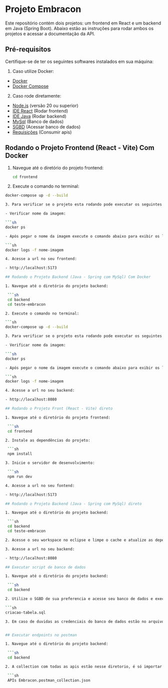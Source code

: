 # Projeto Embracon

Este repositório contém dois projetos: um frontend em React e um backend em Java (Spring Boot). Abaixo estão as instruções para rodar ambos os projetos e acessar a documentação da API.

## Pré-requisitos

Certifique-se de ter os seguintes softwares instalados em sua máquina:

1. Caso utilize Docker:

- [Docker](https://www.docker.com/)
- [Docker Compose](https://docs.docker.com/compose/)

2. Caso rode diretamente:

- [Node.js](https://nodejs.org/) (versão 20 ou superior)
- [IDE React](https://code.visualstudio.com/docs/setup/windows) (Rodar frontend)
- [IDE Java](https://eclipseide.org/) (Rodar backend)
- [MySql](https://www.mysql.com/downloads/) (Banco de dados)
- [SGBD](https://dbeaver.io/download/) (Acessar banco de dados)
- [Requisições](https://www.postman.com/downloads/) (Consumir apis)

## Rodando o Projeto Frontend (React - Vite) Com Docker

1. Navegue até o diretório do projeto frontend:

   ```sh
   cd frontend

2. Execute o comando no terminal:

  ```sh
  docker-compose up -d --build

3. Para verificar se o projeto esta rodando pode executar os seguintes comandos:

- Verificar nome da imagem:

  ```sh
  docker ps

- Após pegar o nome da imagem execute o comando abaixo para exibir os logs:

  ```sh
  docker logs -f nome-imagem

4. Acesse a url no seu frontend:

- http://localhost:5173

## Rodando o Projeto Backend (Java - Spring com MySql) Com Docker

1. Navegue até o diretório do projeto backend:

   ```sh
   cd backend
   cd teste-embracon

2. Execute o comando no terminal:

  ```sh
  docker-compose up -d --build

3. Para verificar se o projeto esta rodando pode executar os seguintes comandos:

- Verificar nome da imagem:

  ```sh
  docker ps

- Após pegar o nome da imagem execute o comando abaixo para exibir os logs:

  ```sh
  docker logs -f nome-imagem

4. Acesse a url no seu backend:

- http://localhost:8080

## Rodando o Projeto Front (React - Vite) direto

1. Navegue até o diretório do projeto frontend:

   ```sh
   cd frontend

2. Instale as dependências do projeto:

   ```sh
   npm install

3. Inicie o servidor de desenvolvimento:

   ```sh
   npm run dev

4. Acesse a url no seu fontend:

- http://localhost:5173

## Rodando o Projeto Backend (Java - Spring com MySql) direto

1. Navegue até o diretório do projeto backend:

   ```sh
   cd backend
   cd teste-embracon

2. Acesse o seu workspace no eclipse e limpe o cache e atualize as dependencias Maven

3. Acesse a url no seu backend:

- http://localhost:8080

## Executar script de banco de dados

1. Navegue até o diretório do projeto backend:

   ```sh
   cd backend

2. Utilize o SGBD de sua preferencia e acesse seu banco de dados e execute o script de criação das tabelas:

  ```sh
  criacao-tabela.sql

3. Em caso de duvidas as credenciais do banco de dados estão no arquivo de docker-compose e application-properties.


## Executar endpoints no postman

1. Navegue até o diretório do projeto backend:

   ```sh
   cd backend

2. A collection com todas as apis estão nesse diretorio, é só importar dentro da sua ferramenta de requisição:

   ```sh
   APIs Embracon.postman_collection.json

